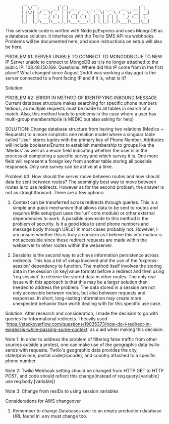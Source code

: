 # 
            __  __          _ _                                 _   
           |  \/  | ___  __| (_) ___ ___  _ __  _ __   ___  ___| |_ 
           | |\/| |/ _ \/ _` | |/ __/ _ \| '_ \| '_ \ / _ \/ __| __|
           | |  | |  __/ (_| | | (_| (_) | | | | | | |  __/ (__| |_ 
           |_|  |_|\___|\__,_|_|\___\___/|_| |_|_| |_|\___|\___|\__|
                                                                    

This serverside code is written with Node.js/Express and uses MongoDB as a database solution. It interfaces with the  Twilio SMS API via webhooks.
Problems will be documented here, and soon instructions on setup will also be here.

PROBLEM #1: SERVER UNABLE TO CONNECT TO MONGODB DUE TO NEW IP
Server unable to connect to MongoDB as it is no longer attached to the public IP: 108.48.150.169. 
Questions:
Where did this IP come from in the first place?
What changed since August 2nd(It was working a day ago)
Is the server connected to a front facing IP and if it is, what is it?

Solution:


PROBLEM #2: ERROR IN METHOD OF IDENTIFYING INBOUND MESSAGE  
Current database structure makes searching for specific phone numbers tedious, as multiple requests must be made to all tables in search of a match. Also, this method leads to problems in the case where a user has multi-group membership(ie is MEDIC but also asking for help)

SOLUTION: Change database structure from having two relations (Medics + Requests) to a more simplistic one relation model where a singular table called 'User' stores tuples with the primary key of Phone Number. Attributes will include booleans/Enums to establish membership to groups like the 'Medics' as well as a enum field indicating whether the user is in the process of completing a specific survey and which survey it is. One more field will represent a foreign key from another table storing all possible responses. Only one survey can be active at a time.



Problem #3: How should the server move between routes and how should data be sent between routes?
The seemingly best way to move between routes is to use redirects. However as for the second problem, the answer is not as straightforward. There are a few options: 
1) Context can be transferred across redirects through queries. This is a simple and quick mechanism that allows data to be sent to routes and requires little setup(just uses the 'url' core module) or other external dependencies to work. A possible downside to this method is the problem of security. Is it a good idea to send phone numbers and message body through URLs? In most cases probably not. However, I am unsure whether this is truly a concern as I believe this information is not accessible since these redirect requests are made within the webserver to other routes within the webserver. 

2) Sessions is the second way to achieve information persistence across redirects. This has a bit of setup involved and the use of the 'express-session' dependency to function. The method itself involves the storing data in the session (in key|value format) before a redirect and then using 'req.session' to retrieve the stored data in other routes. The only real issue with this approach is that this may be a larger solution than needed to address the problem. The data stored in a session are not only accessible between routes, but also between requests and responses. In short, long-lasting information may create more unexpected behavior than worth dealing with for this specific use case.

Solution: After research and consideration, I made the decision to go with queries for informational redirects. I heavily used 'https://stackoverflow.com/questions/19035373/how-do-i-redirect-in-expressjs-while-passing-some-context' as a aid when making this decision. 


Note 1: In order to address the problem of filtering false traffic from other sources outside a protest, one can make use of the geographic data twilio sends with requests. Twilio's geographic data provides the city, state/province, postal code(zipcode), and country attached to a specific phone number. 

Note 2: Twilio Webhook setting should be changed from HTTP GET to HTTP POST, and code should reflect this change(instead of req.query.[variable] use req.body.[variable])

Note 3: Change from resIDs to using session variables

Considerations for AWS changeover
1. Remember to change Databases over to an empty production database. URL found in .env must change too.
